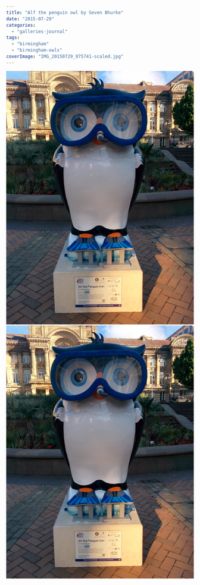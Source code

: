 ```yaml
---
title: "Alf the penguin owl by Seven Bhurke"
date: "2015-07-29"
categories: 
  - "galleries-journal"
tags: 
  - "birmingham"
  - "birmingham-owls"
coverImage: "IMG_20150729_075741-scaled.jpg"
---
```


[![](images/IMG_20150729_075741-scaled.jpg)](images/IMG_20150729_075741-scaled.jpg)
[![](images/IMG_20150729_075741-scaled.jpg)](images/IMG_20150729_075741-scaled.jpg)
